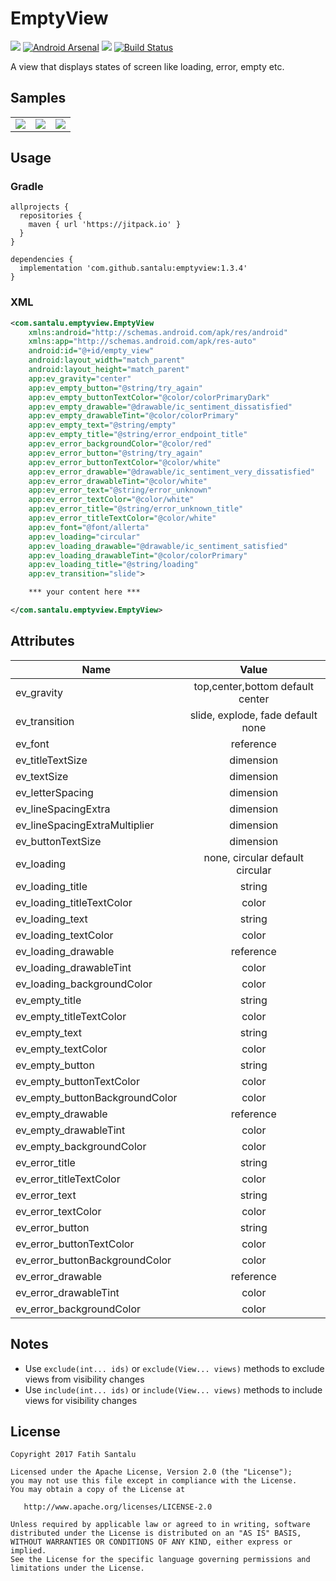 # EmptyView

[![](https://jitpack.io/v/santalu/emptyview.svg)](https://jitpack.io/#santalu/emptyview) [![Android Arsenal](https://img.shields.io/badge/Android%20Arsenal-EmptyView-brightgreen.svg?style=flat)](https://android-arsenal.com/details/1/6039) [![](https://img.shields.io/badge/AndroidWeekly-%23270-blue.svg)](http://androidweekly.net/issues/issue-270) [![Build Status](https://travis-ci.org/santalu/emptyview.svg?branch=master)](https://travis-ci.org/santalu/emptyview)

A view that displays states of screen like loading, error, empty etc.

## Samples

<table >
  <tr>
    <td align="left"><img src="https://github.com/santalu/emptyview/blob/master/screens/loading.png"/></td>
    <td align="right"><img src="https://github.com/santalu/emptyview/blob/master/screens/error.png"/></td>
     <td align="left"><img src="https://github.com/santalu/emptyview/blob/master/screens/empty.png"/></td>
  </tr>
</table>

## Usage

### Gradle
```
allprojects {
  repositories {
    maven { url 'https://jitpack.io' }
  }
}
```
```
dependencies {
  implementation 'com.github.santalu:emptyview:1.3.4'
}
```

### XML
```xml
<com.santalu.emptyview.EmptyView
    xmlns:android="http://schemas.android.com/apk/res/android"
    xmlns:app="http://schemas.android.com/apk/res-auto"
    android:id="@+id/empty_view"
    android:layout_width="match_parent"
    android:layout_height="match_parent"
    app:ev_gravity="center"
    app:ev_empty_button="@string/try_again"
    app:ev_empty_buttonTextColor="@color/colorPrimaryDark"
    app:ev_empty_drawable="@drawable/ic_sentiment_dissatisfied"
    app:ev_empty_drawableTint="@color/colorPrimary"
    app:ev_empty_text="@string/empty"
    app:ev_empty_title="@string/error_endpoint_title"
    app:ev_error_backgroundColor="@color/red"
    app:ev_error_button="@string/try_again"
    app:ev_error_buttonTextColor="@color/white"
    app:ev_error_drawable="@drawable/ic_sentiment_very_dissatisfied"
    app:ev_error_drawableTint="@color/white"
    app:ev_error_text="@string/error_unknown"
    app:ev_error_textColor="@color/white"
    app:ev_error_title="@string/error_unknown_title"
    app:ev_error_titleTextColor="@color/white"
    app:ev_font="@font/allerta"
    app:ev_loading="circular"
    app:ev_loading_drawable="@drawable/ic_sentiment_satisfied"
    app:ev_loading_drawableTint="@color/colorPrimary"
    app:ev_loading_title="@string/loading"
    app:ev_transition="slide">

    *** your content here ***

</com.santalu.emptyview.EmptyView>
```

## Attributes

| Name        |  Value  |
| ------------- |:-------------:|
| ev_gravity | top,center,bottom default center |
| ev_transition | slide, explode, fade default none |
| ev_font | reference |
| ev_titleTextSize | dimension |
| ev_textSize | dimension |
| ev_letterSpacing | dimension |
| ev_lineSpacingExtra | dimension |
| ev_lineSpacingExtraMultiplier | dimension |
| ev_buttonTextSize | dimension |
| ev_loading | none, circular default circular |
| ev_loading_title | string |
| ev_loading_titleTextColor | color |
| ev_loading_text | string |
| ev_loading_textColor | color |
| ev_loading_drawable | reference |
| ev_loading_drawableTint | color |
| ev_loading_backgroundColor | color |
| ev_empty_title | string |
| ev_empty_titleTextColor | color |
| ev_empty_text | string |
| ev_empty_textColor | color |
| ev_empty_button | string |
| ev_empty_buttonTextColor | color |
| ev_empty_buttonBackgroundColor | color |
| ev_empty_drawable | reference |
| ev_empty_drawableTint | color |
| ev_empty_backgroundColor | color |
| ev_error_title | string |
| ev_error_titleTextColor | color |
| ev_error_text | string |
| ev_error_textColor | color |
| ev_error_button | string |
| ev_error_buttonTextColor | color |
| ev_error_buttonBackgroundColor | color |
| ev_error_drawable | reference |
| ev_error_drawableTint | color |
| ev_error_backgroundColor | color |

## Notes

* Use `exclude(int... ids)` or `exclude(View... views)` methods to exclude views from visibility changes
* Use `include(int... ids)` or `include(View... views)` methods to include views for visibility changes

## License
```
Copyright 2017 Fatih Santalu

Licensed under the Apache License, Version 2.0 (the "License");
you may not use this file except in compliance with the License.
You may obtain a copy of the License at

   http://www.apache.org/licenses/LICENSE-2.0

Unless required by applicable law or agreed to in writing, software
distributed under the License is distributed on an "AS IS" BASIS,
WITHOUT WARRANTIES OR CONDITIONS OF ANY KIND, either express or implied.
See the License for the specific language governing permissions and
limitations under the License.
```
